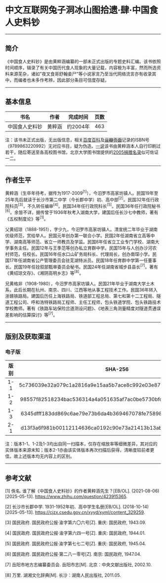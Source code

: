 # 中文互联网兔子洞冰山图拾遗·肆·中国食人史料钞

---

## 简介

《中国食人史料钞》是由黄粹涵编纂的一部未正式出版的专题史料汇编。该书依照时间顺序，辑录了有关中国历代食人现象的大量记载，内容极为丰富，然而所选资料来源芜杂，诸如"夜叉食哥舒翰妾尸"等小说家言乃至当代网络流言亦有收录其中，而编者也未多作考辨，因此部分条目可信度存疑。

---

## 基本信息

|   书名    | 作者  |  完成时间  | 页数  |
|:-------:|:---:|:------:|:---:|
| 中国食人史料钞 | 黄粹涵 | 约2004年 | 463 |

注：该书未正式出版，无出版信息，相关[百度百科](https://baike.baidu.com/item/%E4%B8%AD%E5%9B%BD%E9%A3%9F%E4%BA%BA%E5%8F%B2%E6%96%99%E9%92%9E/57579572)及[<del>豆瓣页面<del>](https://baike.baidu.com/reference/57579572/533aYdO6cr3_z3kATKCPnqj0YHrENN2r7OLaUrpzzqIPmGapB4zqVYN85Ngq_PZpWgjEvddxddQfk-u-FUlA5vETde0wXQ)记录的ISBN号（9789863220992）无对应书目，疑为伪造。[一说](https://mt.sohu.com/20170907/n510040276.shtml)该书由黄粹涵本人自行印刷过若干，随后寄送至各高校图书馆，北京大学图书馆提供的[2005捐赠名录](https://www.lib.pku.edu.cn/portal/cn/node/1264)似可佐证一二。

---

## 作者生平

黄粹涵（生卒年待考，据传为1917-2009<sup>\[1\]</sup>），今汨罗市高家坊镇人。民国19年至25年先后就读于长沙市第二中学（今长郡中学）初、高中部<sup>\[2\]</sup>。民国32年任行政院科员<sup>\[3\]</sup>，不久转任编审<sup>\[4\]</sup>。民国34年任行政院科长<sup>\[5\]</sup>。民国36年任行政院秘书<sup>\[6\]</sup>。余皆不详，据传曾于1936年秋考入湖南大学，建国后任长沙七中教师，著有《五权制度论》等<sup>\[1\]</sup>。

父黄绍琼（1888-1951），字少九，今汨罗市高家坊镇人。清宣统二年毕业于湖南优级师范，赏给举人。民国元年创办第一联合小学。民国2年任湖南省立高等中学、湖南高等师范、省立一师教员及学监。民国8年任省立工业专门学校、湖南大学事务主任。民国12年与王季范等创办私立育群中学。民国15年与人创办沙河农村师范，任校长。民国16年任水口山矿务局科长、代理局长，创办南琛小学。民国17年任湖南省公产管理委员会驻芜湖特派员。民国18年任育群中学第一任董事长。民国19年任铨叙部甄审委员会秘书。民国24年任湖南省城步县县长<sup>\[7\]</sup>。著有《黄绍琼文存》、《湘阴高明乡志》等<sup>\[8\]</sup>。

兄黄格非（1908-1980），今汨罗市高家坊镇人。民国21年毕业于湖南大学土木系，此后长期在杭州、南京、四川、江西等地从事工程技术工作。民国36年转入浙赣铁路局。建国后历任上海铁路局、铁道部工程总局、第七和第十二工程局、隧道工程公司、呼和浩特铁路局工程师、主任工程师，包头铁道学院、包头铁路技术学校教师。著有《铁路车站保险岔道测设问题》、《地表三角测量精度对隧道贯通误差影响的估算探讨》等<sup>\[7\]</sup>。

---

## 版别及获取渠道

### 电子版

|  版别  |                             SHA-256                              |    大小     |                                                          下载渠道                                                           |
|:----:|:----------------------------------------------------------------:|:---------:|:-----------------------------------------------------------------------------------------------------------------------:|
| 1-1  | 5c736039e32a079c1a2816a9e15aa5b7ace8c992e03e87607da9dfa0383ba884 | 43.41 MB  | [Z-Library](https://z-lib.gl/book/3409884/8b6006/%E4%B8%AD%E5%9B%BD%E9%A3%9F%E4%BA%BA%E5%8F%B2%E6%96%99%E9%92%9E.html)  |
| 1-2  | 98557f82518234bac536314a4a051635af7ac0be5730bfddc97ebd171ef7204d | 43.41 MB  | [Z-Library](https://z-lib.gl/book/18609173/0a450c/%E4%B8%AD%E5%9B%BD%E9%A3%9F%E4%BA%BA%E5%8F%B2%E6%96%99%E9%92%9E.html) |
| 1-3  | 6345dfff183dd869c6ae79e73b6da4b369467078fe75898bb25fcb9ced769512 | 44.51 MB  | [Z-Library](https://z-lib.gl/book/30682148/cc4bdb/%E4%B8%AD%E5%9B%BD%E9%A3%9F%E4%BA%BA%E5%8F%B2%E6%96%99%E9%92%9E.html) |
| 2-1  | d13f3a6f981b00112114636ca0192c90e73a21413b13ab39f9cd8ace2b36dff4 | 183.27 MB | [Z-Library](https://z-lib.gl/book/22341376/7764b5/%E4%B8%AD%E5%9B%BD%E9%A3%9F%E4%BA%BA%E5%8F%B2%E6%96%99%E9%92%9E.html) |
 
注：版本1-1、1-2及1-3均出自同一扫描本，仅存在缩放率等细微差异，其对应的实体版本来源未知；版本2-1亦由该实体版本再次扫描后获得，清晰度较前者更佳。故上述版本均无内容上的区别。

---

## 参考文献

[1] 佚名. 谁了解《中国食人史料钞》的作者黄粹涵先生？[EB/OL]. (2021-08-06)[2025-05-13]. https://www.zhihu.com/question/423915365.

[2] 长沙市长郡中学. 1931-1952年初、高中学生名册[EB/OL]. (2018-10-14)[2025-05-13]. https://cjzx.csedu.gov.cn/xyyd/xyml/content_329259.

[3] 国民政府. 国民政府公报·渝字第六〇六号[Z]. 重庆: 国民政府, 1943.09.

[4] 国民政府. 国民政府公报·渝字第六四一号[Z]. 重庆: 国民政府, 1944.01.

[5] 国民政府. 国民政府公报·渝字第七七二号[Z]. 重庆: 国民政府, 1945.04.

[6] 国民政府. 国民政府公报·第二八一零号[Z]. 南京: 国民政府, 1947.04.

[7] 岳阳市地方志编纂委员会. 岳阳市志[M]. 北京：中央文献出版社, 2002.10.

[8] 万里. 湖湘文化辞典[M]. 长沙：湖南人民出版社, 2011.05.
